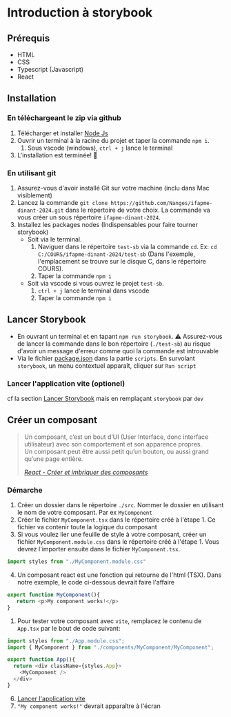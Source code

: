 # Introduction à storybook

## Prérequis

- HTML
- CSS
- Typescript (Javascript)
- React

## Installation

### En téléchargeant le zip via github

1. Télécharger et installer [Node Js](https://nodejs.org/en)
2. Ouvrir un terminal à la racine du projet et taper la commande `npm i`.
   1. Sous vscode (windows), `ctrl + j` lance le terminal
3. L'installation est terminée! 🙂

### En utilisant git

1. Assurez-vous d'avoir installé Git sur votre machine (inclu dans Mac visiblement)
2. Lancez la commande `git clone https://github.com/Nanges/ifapme-dinant-2024.git` dans le répertoire de votre choix. La commande va vous créer un sous répertoire `ifapme-dinant-2024`.
3. Installez les packages nodes (Indispensables pour faire tourner storybook)
   - Soit via le terminal. 
     1. Naviguer dans le répertoire `test-sb` via la commande `cd`. Ex: `cd C:/COURS/ifapme-dinant-2024/test-sb` (Dans l'exemple, l'emplacement se trouve sur le disque C, dans le répertoire COURS).
     2. Taper la commande `npm i`
   - Soit via vscode si vous ouvrez le projet `test-sb`.
     1. `ctrl + j` lance le terminal dans vscode
     2. Taper la commande `npm i`

## Lancer Storybook

- En ouvrant un terminal et en tapant `npm run storybook`. ⚠ Assurez-vous de lancer la commande dans le bon répertoire (`./test-sb`) au risque d'avoir un message d'erreur comme quoi la commande est introuvable
- Via le fichier [package.json](./package.json) dans la partie `scripts`. En survolant `storybook`, un menu contextuel apparaît, cliquer sur `Run script`

### Lancer l'application vite (optionel)

cf la section [Lancer Storybook](#lancer-storybook) mais en remplaçant `storybook` par `dev`

## Créer un composant

<blockquote>
   <p>
      Un composant, c’est un bout d’UI (User Interface, donc interface utilisateur) avec son comportement et son apparence propres.<br/>
      Un composant peut être aussi petit qu’un bouton, ou aussi grand qu’une page entière.
   </p>
   <cite><a href="https://fr.react.dev/learn#components">React - Créer et imbriquer des composants</a></cite>
</blockquote>

### Démarche

1. Créer un dossier dans le répertoire `./src`. Nommer le dossier en utilisant le nom de votre composant. Par ex `MyComponent`
2. Créer le fichier `MyComponent.tsx` dans le répertoire créé à l'étape 1. Ce fichier va contenir toute la logique du composant
3. Si vous voulez lier une feuille de style à votre composant, créer un fichier `MyComponent.module.css` dans le répertoire créé à l'étape 1.
Vous devrez l'importer ensuite dans le fichier `MyComponent.tsx`.
```typescript
import styles from "./MyComponent.module.css"
```
4. Un composant react est une fonction qui retourne de l'html (TSX). Dans notre exemple, le code ci-dessous devrait faire l'affaire

```typescript
export function MyComponent(){
   return <p>My component works!</p>
}
```

1. Pour tester votre composant avec `vite`, remplacez le contenu de `App.tsx` par le bout de code suivant:

```typescript
import styles from "./App.module.css";
import { MyComponent } from "./components/MyComponent/MyComponent";

export function App(){
  return <div className={styles.App}>
    <MyComponent />
  </div>
}
```
6. [Lancer l'application vite](#lancer-lapplication-vite-optionel)
7. `"My component works!"` devrait apparaître à l'écran
